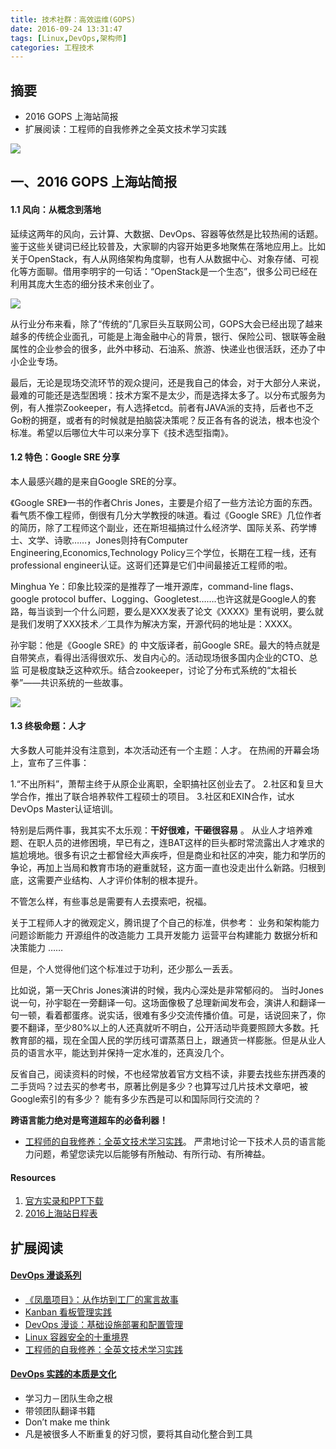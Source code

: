 ```yaml
---
title: 技术社群：高效运维(GOPS)
date: 2016-09-24 13:31:47
tags: [Linux,DevOps,架构师]
categories: 工程技术
---
```

## 摘要
- 2016 GOPS 上海站简报
- 扩展阅读：工程师的自我修养之全英文技术学习实践

![](http://riboseyim-qiniu.riboseyim.com/GOPS_201609_Chris.png)

<!-- more -->
## 一、2016 GOPS 上海站简报
#### 1.1 风向：从概念到落地

延续这两年的风向，云计算、大数据、DevOps、容器等依然是比较热闹的话题。
鉴于这些关键词已经比较普及，大家聊的内容开始更多地聚焦在落地应用上。比如关于OpenStack，有人从网络架构角度聊，也有人从数据中心、对象存储、可视化等方面聊。借用李明宇的一句话：“OpenStack是一个生态”，很多公司已经在利用其庞大生态的细分技术来创业了。

![](http://riboseyim-qiniu.riboseyim.com/GOPS_201609_Li.png)

从行业分布来看，除了“传统的”几家巨头互联网公司，GOPS大会已经出现了越来越多的传统企业面孔，可能是上海金融中心的背景，银行、保险公司、银联等金融属性的企业参会的很多，此外中移动、石油系、旅游、快递业也很活跃，还办了中小企业专场。

最后，无论是现场交流环节的观众提问，还是我自己的体会，对于大部分人来说，最难的可能还是选型困境：技术方案不是太少，而是选择太多了。以分布式服务为例，有人推崇Zookeeper，有人选择etcd。前者有JAVA派的支持，后者也不乏Go粉的拥趸，或者有的时候就是拍脑袋决策呢？反正各有各的说法，根本也没个标准。希望以后哪位大牛可以来分享下《技术选型指南》。

#### 1.2 特色：Google SRE 分享
本人最感兴趣的是来自Google SRE的分享。

《Google SRE》一书的作者Chris Jones，主要是介绍了一些方法论方面的东西。看气质不像工程师，倒很有几分大学教授的味道。看过《Google SRE》几位作者的简历，除了工程师这个副业，还在斯坦福搞过什么经济学、国际关系、药学博士、文学、诗歌……，Jones则持有Computer Engineering,Economics,Technology Policy三个学位，长期在工程一线，还有professional engineer认证。这哥们还算是它们中间最接近工程师的啦。

Minghua Ye：印象比较深的是推荐了一堆开源库，command-line flags、google protocol buffer、Logging、Googletest…….也许这就是Google人的套路，每当谈到一个什么问题，要么是XXX发表了论文《XXXX》里有说明，要么就是我们发明了XXX技术／工具作为解决方案，开源代码的地址是：XXXX。

孙宇聪：他是《Google SRE》的 中文版译者，前Google SRE。最大的特点就是自带笑点，看得出活得很欢乐、发自内心的。活动现场很多国内企业的CTO、总监 可是极度缺乏这种欢乐。结合zookeeper，讨论了分布式系统的“太祖长拳”——共识系统的一些故事。

![](http://riboseyim-qiniu.riboseyim.com/GOPS_201609_Sun.png)

#### 1.3 终极命题：人才

大多数人可能并没有注意到，本次活动还有一个主题：人才。
在热闹的开幕会场上，宣布了三件事：

1.“不出所料”，萧帮主终于从原企业离职，全职搞社区创业去了。
2.社区和复旦大学合作，推出了联合培养软件工程硕士的项目。
3.社区和EXIN合作，试水DevOps Master认证培训。

特别是后两件事，我其实不太乐观：**干好很难，干砸很容易** 。
从业人才培养难题、在职人员的进修困境，早已有之，连BAT这样的巨头都时常流露出人才难求的尴尬境地。很多有识之士都曾经大声疾呼，但是商业和社区的冲突，能力和学历的争论，再加上当局和教育市场的避重就轻，这方面一直也没走出什么新路。归根到底，这需要产业结构、人才评价体制的根本提升。

不管怎么样，有些事总是需要有人去摸索吧，祝福。

关于工程师人才的微观定义，腾讯提了个自己的标准，供参考：
业务和架构能力
问题诊断能力
开源组件的改造能力
工具开发能力
运营平台构建能力
数据分析和决策能力
……

但是，个人觉得他们这个标准过于功利，还少那么一丢丢。

比如说，第一天Chris Jones演讲的时候，我内心深处是非常郁闷的。
当时Jones说一句，孙宇聪在一旁翻译一句。这场面像极了总理新闻发布会，演讲人和翻译一句一顿，看着都蛋疼。说实话，很难有多少交流传播价值。可是，话说回来了，你要不翻译，至少80%以上的人还真就听不明白，公开活动毕竟要照顾大多数。托教育部的福，现在全国人民的学历线可谓蒸蒸日上，跟通货一样膨胀。但是从业人员的语言水平，能达到并保持一定水准的，还真没几个。

反省自己，阅读资料的时候，不也经常放着官方文档不读，非要去找些东拼西凑的二手货吗？过去买的参考书，原著比例是多少？也算写过几片技术文章吧，被Google索引的有多少？ 能有多少东西是可以和国际同行交流的？

**跨语言能力绝对是弯道超车的必备利器！**

- [工程师的自我修养：全英文技术学习实践](https://riboseyim.github.io/2017/06/27/Technology-English/)。
严肃地讨论一下技术人员的语言能力问题，希望您读完以后能够有所触动、有所行动、有所裨益。

#### Resources
1. [官方实录和PPT下载]([http://mp.weixin.qq.com/s?\_\_biz=MzA4Nzg5Nzc5OA==&mid=2651662368&idx=1&sn=766cd0f708e9d3a1449f1aac926e27e1&scene=1&srcid=0925yHh4bGlTvdUZ7og6Uulq#rd])
2. [2016上海站日程表](http://gops2016-shanghai-tcwechatshare.eventdove.com/)

## 扩展阅读

#### [DevOps 漫谈系列](https://riboseyim.github.io/2016/07/28/DevOps/)
- [《凤凰项目》：从作坊到工厂的寓言故事](https://riboseyim.github.io/2018/04/10/DevOps-Phoenix/)
- [Kanban 看板管理实践](https://riboseyim.github.io/2017/08/06/TeamWork-Kanban/)
- [DevOps 漫谈：基础设施部署和配置管理](https://riboseyim.github.io/2018/03/26/DevOps-Deployment/)
- [Linux 容器安全的十重境界](https://riboseyim.github.io/2017/11/12/DevOps-Container-Security/)
- [工程师的自我修养：全英文技术学习实践](https://riboseyim.github.io/2017/06/27/Technology-English/)

#### [DevOps 实践的本质是文化](https://riboseyim.github.io/2018/03/29/DevOps-Culture/)
- 学习力－团队生命之根
- 带领团队翻译书籍
- Don’t make me think
- 凡是被很多人不断重复的好习惯，要将其自动化整合到工具
